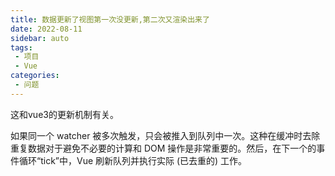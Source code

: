 ```yaml
---
title: 数据更新了视图第一次没更新,第二次又渲染出来了
date: 2022-08-11
sidebar: auto
tags:
 - 项目 
 - Vue
categories:
 - 问题
---
```

这和vue3的更新机制有关。

如果同一个 watcher 被多次触发，只会被推入到队列中一次。这种在缓冲时去除重复数据对于避免不必要的计算和 DOM 操作是非常重要的。然后，在下一个的事件循环“tick”中，Vue 刷新队列并执行实际 (已去重的) 工作。 